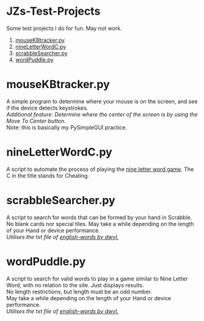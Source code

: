 # JZs-Test-Projects
Some test projects I do for fun. May not work.

<ol>
  <li><a href = '#mousekbtrackerpy'>mouseKBtracker.py</a></li>
  <li><a href = '#nineLetterWordC.py'>nineLetterWordC.py</a></li>
  <li><a href = '#scrabbleSearcher.py'>scrabbleSearcher.py</a></li>
  <li><a href = '#wordPuddle.py'>wordPuddle.py</a></li>
</ol>

# mouseKBtracker.py
A simple program to determine where your mouse is on the screen, and see if the device detects keystrokes.<br>
<i>Additional feature: Determine where the center of the screen is by using the Move To Center button. </i><br>
Note: this is basically my PySimpleGUI practice.

# nineLetterWordC.py
A script to automate the process of playing the <a href='https://nineletterword.tompaton.com/'>nine letter word game</a>. The C in the title stands for Cheating.

# scrabbleSearcher.py
A script to search for words that can be formed by your hand in Scrabble. No blank cards nor special tiles. May take a while depending on the length of your Hand or device performance.<br>
<i>Utilises the txt file of <a href = 'https://github.com/dwyl/english-words/'>english-words by dwyl.</a></i>

# wordPuddle.py
A script to search for valid words to play in a game similar to Nine Letter Word, with no relation to the site. Just displays results.<br>
No length restrictions, but length must be an odd number. <br>
May take a while depending on the length of your Hand or device performance.<br>
<i>Utilises the txt file of <a href = 'https://github.com/dwyl/english-words/'>english-words by dwyl.</a></i>
